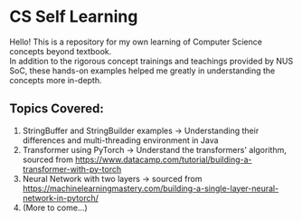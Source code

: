 # CS Self Learning
Hello! This is a repository for my own learning of Computer Science concepts beyond textbook.  
In addition to the rigorous concept trainings and teachings provided by NUS SoC, these hands-on examples helped me greatly in understanding the concepts more in-depth.  

## Topics Covered:
1. StringBuffer and StringBuilder examples -> Understanding their differences and multi-threading environment in Java
2. Transformer using PyTorch -> Understand the transformers' algorithm, sourced from https://www.datacamp.com/tutorial/building-a-transformer-with-py-torch
3. Neural Network with two layers -> sourced from https://machinelearningmastery.com/building-a-single-layer-neural-network-in-pytorch/
4. (More to come...)
